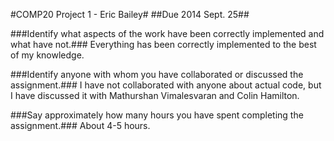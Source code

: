 #COMP20 Project 1 - Eric Bailey#
##Due 2014 Sept. 25##

###Identify what aspects of the work have been correctly implemented and what have not.###
Everything has been correctly implemented to the best of my knowledge.

###Identify anyone with whom you have collaborated or discussed the assignment.###
I have not collaborated with anyone about actual code, but I have discussed it with Mathurshan Vimalesvaran and Colin Hamilton.

###Say approximately how many hours you have spent completing the assignment.###
About 4-5 hours.

